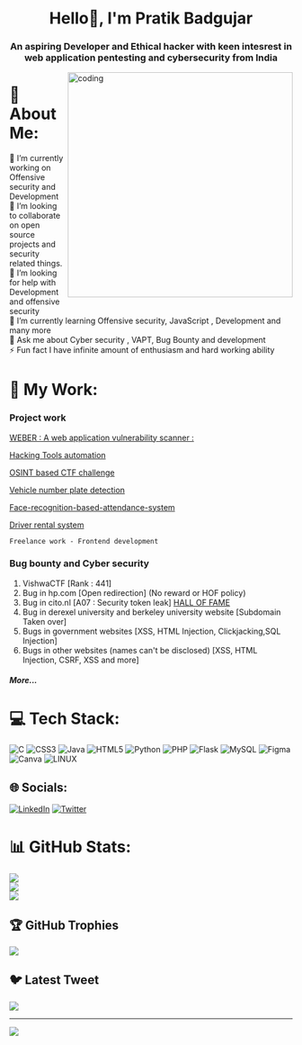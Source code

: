 <h1 align="center">Hello👋, I'm Pratik Badgujar</h1>

<h3 align="center">An aspiring Developer and Ethical hacker with keen intesrest in web application pentesting and cybersecurity from India</h3>

<img align="right" alt="coding" width="400" src="https://user-images.githubusercontent.com/55389276/140866485-8fb1c876-9a8f-4d6a-98dc-08c4981eaf70.gif">

# 💫 About Me:
🔭 I’m currently working on Offensive security and Development<br>
👯 I’m looking to collaborate on open source projects and security related things.<br>
🤝 I’m looking for help with Development and offensive security<br>
🌱 I’m currently learning Offensive security, JavaScript , Development and many more<br>
💬 Ask me about Cyber security , VAPT, Bug Bounty and development<br>
⚡ Fun fact I have infinite amount of enthusiasm and hard working ability


# 👷 My Work:

### Project work

[WEBER : A web application vulnerability scanner :](https://github.com/kaligone/Weber_BE_Project)

[Hacking Tools automation](https://github.com/kaligone/Hacking-Tools)

[OSINT based CTF challenge](https://github.com/kaligone/osint-ctf)

[Vehicle number plate detection ](https://github.com/kaligone/Sem5_Mini-project)

[Face-recognition-based-attendance-system](https://github.com/kaligone/Face-recognition-based-attendance-system-)

[Driver rental system](https://youtu.be/ySupRCUtcJI)

    Freelance work - Frontend development 

### Bug bounty and Cyber security

1. VishwaCTF [Rank : 441]
2. Bug in hp.com [Open redirection] (No reward or HOF policy)
3. Bug in cito.nl [A07 : Security token leak] [HALL OF FAME](https://www.cito.nl/over-cito/contact/responsible-disclosure/hall-of-fame)
4. Bug in derexel university and berkeley university website [Subdomain Taken over] 
5. Bugs in government websites [XSS, HTML Injection, Clickjacking,SQL Injection]
6. Bugs in other websites (names can't be disclosed) [XSS, HTML Injection, CSRF, XSS and more]
    
##### More...

# 💻 Tech Stack:
![C](https://img.shields.io/badge/c-%2300599C.svg?style=for-the-badge&logo=c&logoColor=white) ![CSS3](https://img.shields.io/badge/css3-%231572B6.svg?style=for-the-badge&logo=css3&logoColor=white) ![Java](https://img.shields.io/badge/java-%23ED8B00.svg?style=for-the-badge&logo=java&logoColor=white) ![HTML5](https://img.shields.io/badge/html5-%23E34F26.svg?style=for-the-badge&logo=html5&logoColor=white) ![Python](https://img.shields.io/badge/python-3670A0?style=for-the-badge&logo=python&logoColor=ffdd54) ![PHP](https://img.shields.io/badge/php-%23777BB4.svg?style=for-the-badge&logo=php&logoColor=white) ![Flask](https://img.shields.io/badge/flask-%23000.svg?style=for-the-badge&logo=flask&logoColor=white) ![MySQL](https://img.shields.io/badge/mysql-%2300f.svg?style=for-the-badge&logo=mysql&logoColor=white) 	![Figma](https://img.shields.io/badge/figma-%23F24E1E.svg?style=for-the-badge&logo=figma&logoColor=white) ![Canva](https://img.shields.io/badge/Canva-%2300C4CC.svg?style=for-the-badge&logo=Canva&logoColor=white) ![LINUX](https://img.shields.io/badge/Linux-FCC624?style=for-the-badge&logo=linux&logoColor=black)


## 🌐 Socials:
[![LinkedIn](https://img.shields.io/badge/LinkedIn-%230077B5.svg?logo=linkedin&logoColor=white)](https://linkedin.com/in/https://www.linkedin.com/in/pratik-badgujar-277a841b0) [![Twitter](https://img.shields.io/badge/Twitter-%231DA1F2.svg?logo=Twitter&logoColor=white)](https://twitter.com/ipratikHacker) 


# 📊 GitHub Stats:
![](https://github-readme-stats.vercel.app/api?username=kaligone&theme=radical&hide_border=false&include_all_commits=false&count_private=true)<br/>
![](https://github-readme-streak-stats.herokuapp.com/?user=kaligone&theme=radical&hide_border=false)<br/>
![](https://github-readme-stats.vercel.app/api/top-langs/?username=kaligone&theme=radical&hide_border=false&include_all_commits=false&count_private=true&layout=compact)

## 🏆 GitHub Trophies
![](https://github-profile-trophy.vercel.app/?username=kaligone&theme=onedark&no-frame=true&no-bg=false&margin-w=4)

## 🐦 Latest Tweet
[![](https://gtce.itsvg.in/api?username=ipratikHacker)](https://github.com/VishwaGauravIn/github-twitter-card-embed)

---
[![](https://visitcount.itsvg.in/api?id=kaligone&icon=0&color=3)](https://visitcount.itsvg.in)
